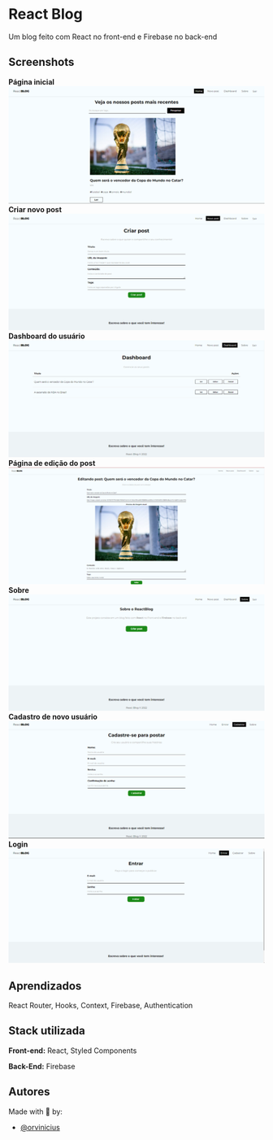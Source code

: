 
# React Blog

Um blog feito com React no front-end e Firebase no back-end

## Screenshots

**Página inicial**
![App Screenshot](./public/assets/home.png)
**Criar novo post**
![App Screenshot](./public/assets/newpost.png)
**Dashboard do usuário**
![App Screenshot](./public/assets/dashboard.png)
**Página de edição do post**
![App Screenshot](./public/assets/edit.png)
**Sobre**
![App Screenshot](./public/assets/about.png)
**Cadastro de novo usuário**
![App Screenshot](./public/assets/register.png)
**Login**
![App Screenshot](./public/assets/signin.png)



## Aprendizados


React Router, Hooks, Context, Firebase, Authentication 


## Stack utilizada

**Front-end:** React, Styled Components

**Back-End:** Firebase


## Autores

Made with 🧡 by: 

- [@orvinicius](https://www.github.com/orvinicius)

